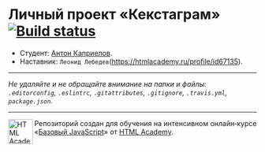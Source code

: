 # Личный проект «Кекстаграм» [![Build status][travis-image]][travis-url]

* Студент: [Антон Каприелов](https://up.htmlacademy.ru/javascript/10/user/56905).
* Наставник: `Леонид Лебедев`(https://htmlacademy.ru/profile/id67135).

---

_Не удаляйте и не обращайте внимание на папки и файлы:_<br>
_`.editorconfig`, `.eslintrc`, `.gitattributes`, `.gitignore`, `.travis.yml`, `package.json`._

---

<a href="https://htmlacademy.ru/intensive/javascript"><img align="left" width="50" height="50" title="HTML Academy" src="https://up.htmlacademy.ru/static/img/intensive/javascript/logo-for-github.svg"></a>

Репозиторий создан для обучения на интенсивном онлайн‑курсе «[Базовый JavaScript](https://htmlacademy.ru/intensive/javascript)» от [HTML Academy](https://htmlacademy.ru).

[travis-image]: https://travis-ci.org/htmlacademy-javascript/56905-kekstagram.svg?branch=master
[travis-url]: https://travis-ci.org/htmlacademy-javascript/56905-kekstagram
